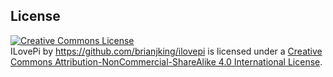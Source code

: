 ## License



<a rel="license" href="http://creativecommons.org/licenses/by-nc-sa/4.0/"><img alt="Creative Commons License" style="border-width:0" src="https://i.creativecommons.org/l/by-nc-sa/4.0/88x31.png" /></a><br /><span xmlns:dct="http://purl.org/dc/terms/" property="dct:title">ILovePi</span> by <a xmlns:cc="http://creativecommons.org/ns#" href="https://github.com/brianjking/ilovepi" property="cc:attributionName" rel="cc:attributionURL">https://github.com/brianjking/ilovepi</a> is licensed under a <a rel="license" href="http://creativecommons.org/licenses/by-nc-sa/4.0/">Creative Commons Attribution-NonCommercial-ShareAlike 4.0 International License</a>.
